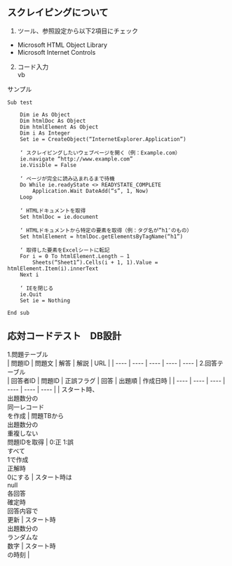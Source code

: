 ## スクレイピングについて
1. ツール、参照設定から以下2項目にチェック
* Microsoft HTML Object Library
* Microsoft Internet Controls

2. コード入力<br>
vb

サンプル

    Sub test

        Dim ie As Object
        Dim htmlDoc As Object
        Dim htmlElement As Object
        Dim i As Integer
        Set ie = CreateObject(“InternetExplorer.Application”)
    
        ‘ スクレイピングしたいウェブページを開く（例：Example.com）
        ie.navigate “http://www.example.com”
        ie.Visible = False
    
        ‘ ページが完全に読み込まれるまで待機
        Do While ie.readyState <> READYSTATE_COMPLETE
            Application.Wait DateAdd(“s”, 1, Now)
        Loop
    
        ‘ HTMLドキュメントを取得
        Set htmlDoc = ie.document  
    
        ‘ HTMLドキュメントから特定の要素を取得（例：タグ名が”h1″のもの）
        Set htmlElement = htmlDoc.getElementsByTagName(“h1”) 
    
        ‘ 取得した要素をExcelシートに転記
        For i = 0 To htmlElement.Length – 1  
            Sheets(“Sheet1”).Cells(i + 1, 1).Value = htmlElement.Item(i).innerText  
        Next i  
    
        ‘ IEを閉じる　　
        ie.Quit  
        Set ie = Nothing  
    
    End sub

## 応対コードテスト　DB設計<br>

1.問題テーブル<br>
| 問題ID | 問題文 | 解答 | 解説 | URL |
| ---- | ---- | ---- | ---- | ---- |
2.回答テーブル<br>
| 回答者ID | 問題ID | 正誤フラグ | 回答 | 出題順 | 作成日時 |
| ---- | ---- | ---- | ---- | ---- | ---- |
| スタート時、<br>出題数分の<br>同一レコード<br>を作成 | 問題TBから<br>出題数分の<br>重複しない<br>問題IDを取得 | 0:正 1:誤<br>すべて<br>1で作成<br>正解時<br>0にする | スタート時は<br>null<br>各回答<br>確定時<br>回答内容で<br>更新 | スタート時<br>出題数分の<br>ランダムな<br>数字 | スタート時<br>の時刻 |